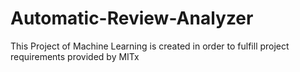 # Automatic-Review-Analyzer
This Project of Machine Learning is created in order to fulfill project requirements provided by MITx
